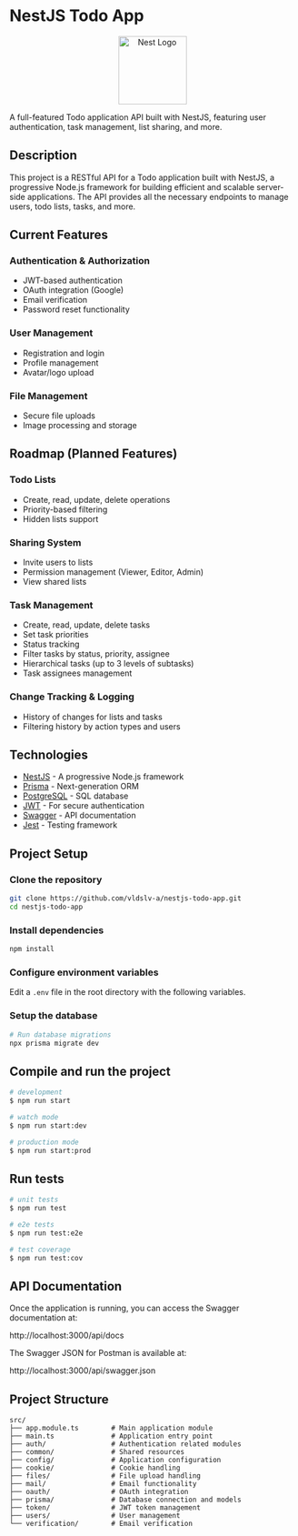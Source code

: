 # NestJS Todo App

<p align="center">
  <a href="http://nestjs.com/" target="blank"><img src="https://nestjs.com/img/logo-small.svg" width="120" alt="Nest Logo" /></a>
</p>

A full-featured Todo application API built with NestJS, featuring user authentication, task management, list sharing, and more.

## Description

This project is a RESTful API for a Todo application built with NestJS, a progressive Node.js framework for building efficient and scalable server-side applications. The API provides all the necessary endpoints to manage users, todo lists, tasks, and more.

## Current Features

### Authentication & Authorization
- JWT-based authentication
- OAuth integration (Google)
- Email verification
- Password reset functionality

### User Management
- Registration and login
- Profile management
- Avatar/logo upload

### File Management
- Secure file uploads
- Image processing and storage

## Roadmap (Planned Features)

### Todo Lists
- Create, read, update, delete operations
- Priority-based filtering
- Hidden lists support

### Sharing System
- Invite users to lists
- Permission management (Viewer, Editor, Admin)
- View shared lists

### Task Management
- Create, read, update, delete tasks
- Set task priorities
- Status tracking
- Filter tasks by status, priority, assignee
- Hierarchical tasks (up to 3 levels of subtasks)
- Task assignees management

### Change Tracking & Logging
- History of changes for lists and tasks
- Filtering history by action types and users

## Technologies
- [NestJS](https://nestjs.com/) - A progressive Node.js framework
- [Prisma](https://www.prisma.io/) - Next-generation ORM
- [PostgreSQL](https://www.postgresql.org/) - SQL database
- [JWT](https://jwt.io/) - For secure authentication
- [Swagger](https://swagger.io/) - API documentation
- [Jest](https://jestjs.io/) - Testing framework

## Project Setup

### Clone the repository
```bash
git clone https://github.com/vldslv-a/nestjs-todo-app.git
cd nestjs-todo-app
```

### Install dependencies
```bash
npm install
```

### Configure environment variables
Edit a `.env` file in the root directory with the following variables.

### Setup the database
```bash
# Run database migrations
npx prisma migrate dev
```

## Compile and run the project

```bash
# development
$ npm run start

# watch mode
$ npm run start:dev

# production mode
$ npm run start:prod
```

## Run tests

```bash
# unit tests
$ npm run test

# e2e tests
$ npm run test:e2e

# test coverage
$ npm run test:cov
```

## API Documentation

Once the application is running, you can access the Swagger documentation at:

http://localhost:3000/api/docs

The Swagger JSON for Postman is available at:

http://localhost:3000/api/swagger.json

## Project Structure

```
src/
├── app.module.ts        # Main application module
├── main.ts              # Application entry point
├── auth/                # Authentication related modules
├── common/              # Shared resources
├── config/              # Application configuration
├── cookie/              # Cookie handling
├── files/               # File upload handling
├── mail/                # Email functionality
├── oauth/               # OAuth integration
├── prisma/              # Database connection and models
├── token/               # JWT token management
├── users/               # User management
└── verification/        # Email verification
```
